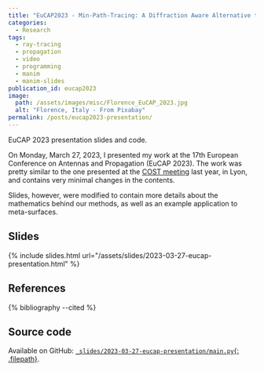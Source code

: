 ```yaml
---
title: "EuCAP2023 - Min-Path-Tracing: A Diffraction Aware Alternative to Image Method in Ray Tracing"
categories:
  - Research
tags:
  - ray-tracing
  - propagation
  - video
  - programming
  - manim
  - manim-slides
publication_id: eucap2023
image:
  path: /assets/images/misc/Florence_EuCAP_2023.jpg
  alt: "Florence, Italy - From Pixabay"
permalink: /posts/eucap2023-presentation/
---
```


EuCAP 2023 presentation slides and code.

<!--more-->

On Monday, March 27, 2023, I presented my work at the
17th European Conference on Antennas and Propagation (EuCAP 2023).
The work was pretty similar to the one presented at the
[COST meeting](/posts/cost-interact-june-2022-presentation/) last year, in Lyon,
and contains very minimal changes in the contents.

Slides, however, were modified to contain more details about the mathematics
behind our methods, as well as an example application to meta-surfaces.

Slides
------

{% include slides.html url="/assets/slides/2023-03-27-eucap-presentation.html" %}

References
----------

{% bibliography --cited %}

Source code
-----------

Available on GitHub:
[`_slides/2023-03-27-eucap-presentation/main.py`{: .filepath}](https://github.com/jeertmans/jeertmans.github.io/blob/main/_slides/2023-03-27-eucap-presentation/main.py).
